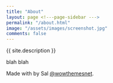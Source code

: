 ```yaml
---
title: "About"
layout: page <!---page-sidebar --->
permalink: "/about.html"
image: "/assets/images/screenshot.jpg"
comments: false
---
```


<!--- add site description --->
{{ site.description }}

blah blah 

Made with <i class="fa fa-heart text-danger"></i> by Sal [@wowthemesnet](https://www.wowthemes.net/category/free-themes-templates/).


